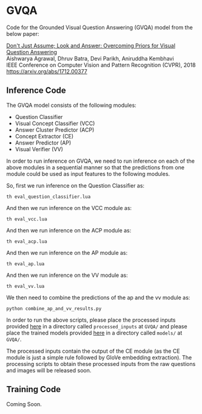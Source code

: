 # GVQA
Code for the Grounded Visual Question Answering (GVQA) model from the below paper:

[Don't Just Assume; Look and Answer: Overcoming Priors for Visual Question Answering](https://www.cc.gatech.edu/~aagrawal307/vqa-cp/)  
Aishwarya Agrawal, Dhruv Batra, Devi Parikh, Aniruddha Kembhavi  
IEEE Conference on Computer Vision and Pattern Recognition (CVPR), 2018  
https://arxiv.org/abs/1712.00377

## Inference Code ##
The GVQA model consists of the following modules:
- Question Classifier
- Visual Concept Classifier (VCC)
- Answer Cluster Predictor (ACP)
- Concept Extractor (CE)
- Answer Predictor (AP)
- Visual Verifier (VV)

In order to run inference on GVQA, we need to run inference on each of the above modules in a sequential manner so that the predictions from one module could be used as input features to the following modules. 

So, first we run inference on the Question Classifier as:

```
th eval_question_classifier.lua
```

And then we run inference on the VCC module as:

```
th eval_vcc.lua
```

And then we run inference on the ACP module as:

```
th eval_acp.lua
```
And then we run inference on the AP module as:

```
th eval_ap.lua
```

And then we run inference on the VV module as:

```
th eval_vv.lua
```

We then need to combine the predictions of the ap and the vv module as:

```
python combine_ap_and_vv_results.py
```

In order to run the above scripts, please place the processed inputs provided [here](https://computing.ece.vt.edu/~aish/vqacp/code/processed_inputs/) in a directory called `processed_inputs` at `GVQA/` and please place the trained models provided [here](https://computing.ece.vt.edu/~aish/vqacp/code/models/) in a directory called `models/` at `GVQA/`.

The processed inputs contain the output of the CE module (as the CE module is just a simple rule followed by GloVe embedding extraction). The processing scripts to obtain these processed inputs from the raw questions and images will be released soon.

## Training Code ##
Coming Soon.

